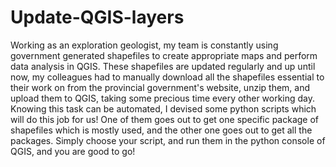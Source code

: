 # Update-QGIS-layers
Working as an exploration geologist, my team is constantly using government generated shapefiles to create appropriate maps and perform data analysis in QGIS. 
These shapefiles are updated regularly and up until now, my colleagues had to manually download all the shapefiles essential to their work on from the provincial government's website, unzip them, and upload them to QGIS, taking some precious time every other working day.
Knowing this task can be automated, I devised some python scripts which will do this job for us! 
One of them goes out to get one specific package of shapefiles which is mostly used, and the other one goes out to get all the packages. Simply choose your script, and run them in the python console of QGIS, and you are good to go!
